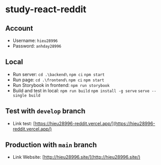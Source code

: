 # study-react-reddit

## Account
* Username: `hieu28996`
* Password: `anhday28996`

## Local
* Run server: `cd .\backend\` `npm ci` `npm start`
* Run page: `cd .\frontend\` `npm ci` `npm start`
* Run Storybook in frontend: `npm run storybook`
* Build and test in local: `npm run build` `npm install -g serve` `serve --single build`

## Test with `develop` branch
* Link test: [https://hieu28996-reddit.vercel.app/](https://hieu28996-reddit.vercel.app/)

## Production with `main` branch
* Link Website: [http://hieu28996.site/](http://hieu28996.site/)
